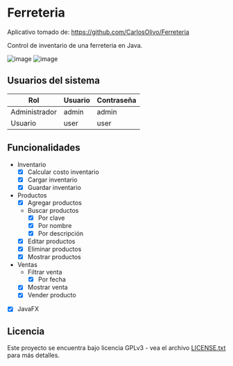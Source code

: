 # Ferreteria

Aplicativo tomado de: https://github.com/CarlosOlivo/Ferreteria

Control de inventario de una ferreteria en Java.

![image](https://github.com/bemejia/ModernizacionSftw/assets/39011208/3e3f0305-410d-4238-bac7-793b92449ec0)
![image](https://github.com/bemejia/ModernizacionSftw/assets/39011208/9d9f0a2d-f983-4fd6-b80e-30574c7628b0)

## Usuarios del sistema
Rol | Usuario | Contraseña
-- | -- | --
Administrador | admin | admin
Usuario | user | user

## Funcionalidades

- Inventario
  - [x] Calcular costo inventario
  - [x] Cargar inventario
  - [x] Guardar inventario
- Productos
  - [x] Agregar productos
  - Buscar productos
    - [x] Por clave
    - [x] Por nombre
    - [x] Por descripción
  - [x] Editar productos
  - [x] Eliminar productos
  - [x] Mostrar productos
- Ventas
  - Filtrar venta
    - [x] Por fecha
  - [x] Mostrar venta
  - [x] Vender producto
- [x] JavaFX


## Licencia

Este proyecto se encuentra bajo licencia GPLv3 - vea el archivo [LICENSE.txt](LICENSE.txt) para más detalles.

